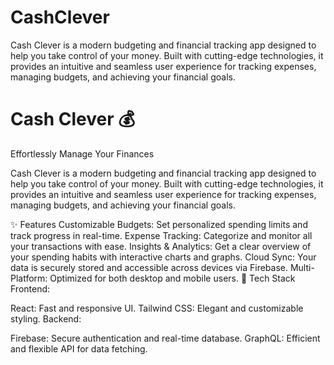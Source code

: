 # CashClever
Cash Clever is a modern budgeting and financial tracking app designed to help you take control of your money. Built with cutting-edge technologies, it provides an intuitive and seamless user experience for tracking expenses, managing budgets, and achieving your financial goals.


# Cash Clever 💰
Effortlessly Manage Your Finances

Cash Clever is a modern budgeting and financial tracking app designed to help you take control of your money. Built with cutting-edge technologies, it provides an intuitive and seamless user experience for tracking expenses, managing budgets, and achieving your financial goals.

✨ Features
Customizable Budgets: Set personalized spending limits and track progress in real-time.
Expense Tracking: Categorize and monitor all your transactions with ease.
Insights & Analytics: Get a clear overview of your spending habits with interactive charts and graphs.
Cloud Sync: Your data is securely stored and accessible across devices via Firebase.
Multi-Platform: Optimized for both desktop and mobile users.
🔧 Tech Stack
Frontend:

React: Fast and responsive UI.
Tailwind CSS: Elegant and customizable styling.
Backend:

Firebase: Secure authentication and real-time database.
GraphQL: Efficient and flexible API for data fetching.

